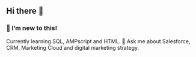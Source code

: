 ## Hi there 👋 
### 🌱 I’m new to this! 
Currently learning SQL, AMPscript and HTML. 💬 Ask me about Salesforce, CRM, Marketing Cloud and digital marketing strategy.

